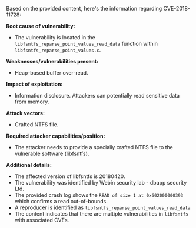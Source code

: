 Based on the provided content, here's the information regarding CVE-2018-11728:

**Root cause of vulnerability:**
- The vulnerability is located in the `libfsntfs_reparse_point_values_read_data` function within `libfsntfs_reparse_point_values.c`.

**Weaknesses/vulnerabilities present:**
- Heap-based buffer over-read.

**Impact of exploitation:**
- Information disclosure. Attackers can potentially read sensitive data from memory.

**Attack vectors:**
- Crafted NTFS file.

**Required attacker capabilities/position:**
- The attacker needs to provide a specially crafted NTFS file to the vulnerable software (libfsntfs).

**Additional details:**

- The affected version of libfsntfs is 20180420.
- The vulnerability was identified by Webin security lab - dbapp security Ltd.
- The provided crash log shows the `READ of size 1 at 0x602000000393` which confirms a read out-of-bounds.
- A reproducer is identified as `libfsntfs_reparse_point_values_read_data`
- The content indicates that there are multiple vulnerabilities in `libfsntfs` with associated CVEs.